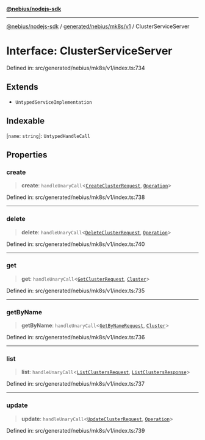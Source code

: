 [**@nebius/nodejs-sdk**](../../../../../README.md)

***

[@nebius/nodejs-sdk](../../../../../README.md) / [generated/nebius/mk8s/v1](../README.md) / ClusterServiceServer

# Interface: ClusterServiceServer

Defined in: src/generated/nebius/mk8s/v1/index.ts:734

## Extends

- `UntypedServiceImplementation`

## Indexable

\[`name`: `string`\]: `UntypedHandleCall`

## Properties

### create

> **create**: `handleUnaryCall`\<[`CreateClusterRequest`](CreateClusterRequest.md), [`Operation`](../../../common/v1/interfaces/Operation.md)\>

Defined in: src/generated/nebius/mk8s/v1/index.ts:738

***

### delete

> **delete**: `handleUnaryCall`\<[`DeleteClusterRequest`](DeleteClusterRequest.md), [`Operation`](../../../common/v1/interfaces/Operation.md)\>

Defined in: src/generated/nebius/mk8s/v1/index.ts:740

***

### get

> **get**: `handleUnaryCall`\<[`GetClusterRequest`](GetClusterRequest.md), [`Cluster`](Cluster.md)\>

Defined in: src/generated/nebius/mk8s/v1/index.ts:735

***

### getByName

> **getByName**: `handleUnaryCall`\<[`GetByNameRequest`](../../../common/v1/interfaces/GetByNameRequest.md), [`Cluster`](Cluster.md)\>

Defined in: src/generated/nebius/mk8s/v1/index.ts:736

***

### list

> **list**: `handleUnaryCall`\<[`ListClustersRequest`](ListClustersRequest.md), [`ListClustersResponse`](ListClustersResponse.md)\>

Defined in: src/generated/nebius/mk8s/v1/index.ts:737

***

### update

> **update**: `handleUnaryCall`\<[`UpdateClusterRequest`](UpdateClusterRequest.md), [`Operation`](../../../common/v1/interfaces/Operation.md)\>

Defined in: src/generated/nebius/mk8s/v1/index.ts:739
